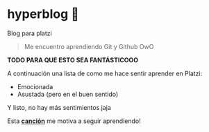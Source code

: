 # hyperblog 💚
Blog para platzi 
> Me encuentro aprendiendo Git y Github OwO

**TODO PARA QUE ESTO SEA FANTÁSTICOOO**

A continuación una lista de como me hace sentir aprender en Platzi:
- Emocionada 
- Asustada (pero en el buen sentido)

Y listo, no hay más sentimientos jaja

Esta [**canción**](httphttps://www.youtube.com/watch?v=1TCX_Aqzoo4&t=329s:// "canción") me motiva a seguir aprendiendo!
